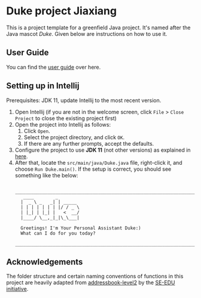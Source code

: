 # Duke project Jiaxiang

This is a project template for a greenfield Java project. It's named after the Java mascot _Duke_. Given below are instructions on how to use it.

## User Guide
You can find the [user guide](https://litone01.github.io/ip/) over here.

## Setting up in Intellij

Prerequisites: JDK 11, update Intellij to the most recent version.

1. Open Intellij (if you are not in the welcome screen, click `File` > `Close Project` 
   to close the existing project first)
1. Open the project into Intellij as follows:
   1. Click `Open`.
   1. Select the project directory, and click `OK`.
   1. If there are any further prompts, accept the defaults.
1. Configure the project to use **JDK 11** (not other versions) as explained in 
   [here](https://www.jetbrains.com/help/idea/sdk.html#set-up-jdk).
1. After that, locate the `src/main/java/Duke.java` file, right-click it, and choose `Run Duke.main()`. 
   If the setup is correct, you should see something like the below:
   ```
    ___________________________________________________________________________
      ____        _        
     |  _ \ _   _| | _____ 
     | | | | | | | |/ / _ \
     | |_| | |_| |   <  __/
     |____/ \__,_|_|\_\___|

     Greetings! I'm Your Personal Assistant Duke:)
     What can I do for you today?
    ___________________________________________________________________________
   ```

## Acknowledgements
The folder structure and certain naming conventions of functions in this project are heavily adapted from
[addressbook-level2](https://github.com/se-edu/addressbook-level2) 
by the [SE-EDU initiative](https://se-education.org/).